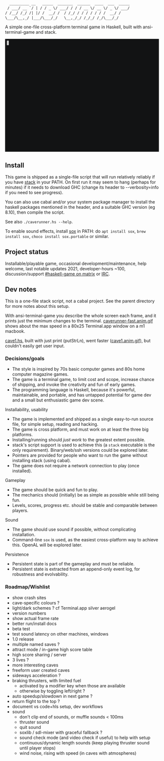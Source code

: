 ```
  _________ __   _____  _______  ______  ____  ___  _____
 / ___/ __ `/ | / / _ \/ ___/ / / / __ \/ __ \/ _ \/ ___/
/ /__/ /_/ /| |/ /  __/ /  / /_/ / / / / / / /  __/ /
\___/\__,_/ |___/\___/_/   \__,_/_/ /_/_/ /_/\___/_/
```

A simple one-file cross-platform terminal game in Haskell, built with ansi-terminal-game and stack.

![screencast](caverunner.anim.gif)

## Install

This game is shipped as a single-file script that will run relatively reliably
if you have [stack](https://www.fpcomplete.com/haskell/get-started) in
your PATH. On first run it may seem to hang (perhaps for minutes) if
it needs to download GHC (change its header to --verbosity=info if you
need to see progress).

You can also use cabal and/or your system package manager to install
the haskell packages mentioned in the header, and a suitable GHC
version (eg 8.10), then compile the script.

See also `./caverunner.hs --help`.

To enable sound effects, install [sox](https://sox.sourceforge.net) in PATH:
do `apt install sox`, `brew install sox`, `choco install sox.portable` or similar.

## Project status

Installable/playable game,
occasional development/maintenance,
help welcome,
last notable updates 2021,
developer-hours ~100,
discussion/support [#haskell-game on matrix](https://matrix.to/#/#haskell-game:matrix.org) or [IRC](https://web.libera.chat/#haskell-game).

## Dev notes

This is a one-file stack script, not a cabal project.
See the parent directory for more notes about this setup.

With ansi-terminal-game you describe the whole screen each frame,
and it prints just the minimum changes to the terminal.
[caverunner-fast.anim.gif](caverunner-fast.anim.gif)
shows about the max speed in a 80x25 Terminal.app window on a m1 macbook.

[cave1.hs](old/cave1.hs), built with just print (putStrLn),
went faster ([cave1.anim.gif](old/cave1.anim.gif)),
but couldn't easily get user input.

### Decisions/goals

- The style is inspired by 70s basic computer games and 80s home computer magazine games.
- The game is a terminal game, to limit cost and scope, increase chance of shipping, and invoke the creativity and fun of early games.
- The programming language is Haskell, because it's powerful, maintainable, and portable, 
  and has untapped potential for game dev and a small but enthusiastic game dev scene.

Installability, usability

- The game is implemented and shipped as a single easy-to-run source file, for simple setup, reading and hacking.
- The game is cross platform, and must work on at least the three big platforms.
- Installing/running should *just work* to the greatest extent possible.
- stack's script support is used to achieve this (a `stack` executable is the only requirement). Binary/web/ssh versions could be explored later.
- Pointers are provided for people who want to run the game without installing stack (using cabal).
- The game does not require a network connection to play (once installed).

Gameplay

- The game should be quick and fun to play.
- The mechanics should (initially) be as simple as possible while still being fun.
- Levels, scores, progress etc. should be stable and comparable between players.

Sound

- The game should use sound if possible, without complicating installation.
- Command-line `sox` is used, as the easiest cross-platform way to achieve this. OpenAL will be explored later.

Persistence

- Persistent state is part of the gameplay and must be reliable.
- Persistent state is extracted from an append-only event log, for robustness and evolvability.


### Roadmap/Wishlist

- show crash sites
- cave-specific colours ?
- light/dark schemes ? cf Terminal.app silver aerogel
- version numbers
- show actual frame rate
- better run/install docs
- beta test
- test sound latency on other machines, windows
- 1.0 release
- multiple named saves ?
- attract mode / in-game high score table
- high score sharing / server
- 3 lives ?
- more interesting caves
- freeform user created caves
- sideways acceleration ?
- braking thrusters, with limited fuel
  - activated by a modifier key when those are available
  - otherwise by toggling left/right ?
- auto speedup/slowdown in next game ?
- return flight to the top ?
- document vs code+hls setup, dev workflows
- sound
  - don't clip end of sounds, or muffle sounds < 100ms
  - thruster sound
  - quit sound
  - soxlib / sdl-mixer with graceful fallback ?
  - sound check mode (and video check if useful) to help with setup
  - continuous/dynamic length sounds (keep playing thruster sound until player stops)
  - wind noise, rising with speed (in caves with atmospheres)
